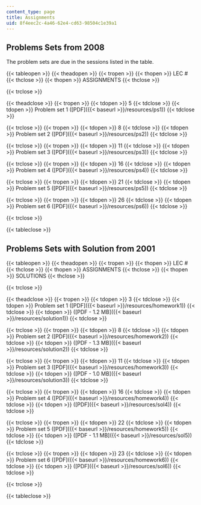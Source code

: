 ```yaml
---
content_type: page
title: Assignments
uid: 8f4eec2c-4a46-62e4-cd63-98504c1e39a1
---
```


Problems Sets from 2008
-----------------------

The problem sets are due in the sessions listed in the table.

{{< tableopen >}}
{{< theadopen >}}
{{< tropen >}}
{{< thopen >}}
LEC #
{{< thclose >}}
{{< thopen >}}
ASSIGNMENTS
{{< thclose >}}

{{< trclose >}}

{{< theadclose >}}
{{< tropen >}}
{{< tdopen >}}
5
{{< tdclose >}}
{{< tdopen >}}
Problem set 1 ([PDF]({{< baseurl >}}/resources/ps1))
{{< tdclose >}}

{{< trclose >}}
{{< tropen >}}
{{< tdopen >}}
8
{{< tdclose >}}
{{< tdopen >}}
Problem set 2 ([PDF]({{< baseurl >}}/resources/ps2))
{{< tdclose >}}

{{< trclose >}}
{{< tropen >}}
{{< tdopen >}}
11
{{< tdclose >}}
{{< tdopen >}}
Problem set 3 ([PDF]({{< baseurl >}}/resources/ps3))
{{< tdclose >}}

{{< trclose >}}
{{< tropen >}}
{{< tdopen >}}
16
{{< tdclose >}}
{{< tdopen >}}
Problem set 4 ([PDF]({{< baseurl >}}/resources/ps4))
{{< tdclose >}}

{{< trclose >}}
{{< tropen >}}
{{< tdopen >}}
21
{{< tdclose >}}
{{< tdopen >}}
Problem set 5 ([PDF]({{< baseurl >}}/resources/ps5))
{{< tdclose >}}

{{< trclose >}}
{{< tropen >}}
{{< tdopen >}}
26
{{< tdclose >}}
{{< tdopen >}}
Problem set 6 ([PDF]({{< baseurl >}}/resources/ps6))
{{< tdclose >}}

{{< trclose >}}

{{< tableclose >}}

Problems Sets with Solution from 2001
-------------------------------------

{{< tableopen >}}
{{< theadopen >}}
{{< tropen >}}
{{< thopen >}}
LEC #
{{< thclose >}}
{{< thopen >}}
ASSIGNMENTS
{{< thclose >}}
{{< thopen >}}
SOLUTIONS
{{< thclose >}}

{{< trclose >}}

{{< theadclose >}}
{{< tropen >}}
{{< tdopen >}}
3
{{< tdclose >}}
{{< tdopen >}}
Problem set 1 ([PDF]({{< baseurl >}}/resources/homework1))
{{< tdclose >}}
{{< tdopen >}}
([PDF - 1.2 MB]({{< baseurl >}}/resources/solution1))
{{< tdclose >}}

{{< trclose >}}
{{< tropen >}}
{{< tdopen >}}
8
{{< tdclose >}}
{{< tdopen >}}
Problem set 2 ([PDF]({{< baseurl >}}/resources/homework2))
{{< tdclose >}}
{{< tdopen >}}
([PDF - 1.3 MB]({{< baseurl >}}/resources/solution2))
{{< tdclose >}}

{{< trclose >}}
{{< tropen >}}
{{< tdopen >}}
11
{{< tdclose >}}
{{< tdopen >}}
Problem set 3 ([PDF]({{< baseurl >}}/resources/homework3))
{{< tdclose >}}
{{< tdopen >}}
([PDF - 1.0 MB]({{< baseurl >}}/resources/solution3))
{{< tdclose >}}

{{< trclose >}}
{{< tropen >}}
{{< tdopen >}}
16
{{< tdclose >}}
{{< tdopen >}}
Problem set 4 ([PDF]({{< baseurl >}}/resources/homework4))
{{< tdclose >}}
{{< tdopen >}}
([PDF]({{< baseurl >}}/resources/sol4))
{{< tdclose >}}

{{< trclose >}}
{{< tropen >}}
{{< tdopen >}}
22
{{< tdclose >}}
{{< tdopen >}}
Problem set 5 ([PDF]({{< baseurl >}}/resources/homework5))
{{< tdclose >}}
{{< tdopen >}}
([PDF - 1.1 MB]({{< baseurl >}}/resources/sol5))
{{< tdclose >}}

{{< trclose >}}
{{< tropen >}}
{{< tdopen >}}
23
{{< tdclose >}}
{{< tdopen >}}
Problem set 6 ([PDF]({{< baseurl >}}/resources/homework6))
{{< tdclose >}}
{{< tdopen >}}
([PDF]({{< baseurl >}}/resources/sol6))
{{< tdclose >}}

{{< trclose >}}

{{< tableclose >}}